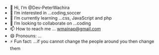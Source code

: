 - 👋 Hi, I’m @Dev-PeterWachira
- 👀 I’m interested in ...coding,soccer
- 🌱 I’m currently learning ...css, JavaScript and php
- 💞️ I’m looking to collaborate on ...coding
- 📫 How to reach me ... wmainap@gmail.com
- 😄 Pronouns: ...
- ⚡ Fun fact: ...if you cannot change the people around you then change them

<!---
Dev-PeterWachira/Dev-PeterWachira is a ✨ special ✨ repository because its `README.md` (this file) appears on your GitHub profile.
You can click the Preview link to take a look at your changes.
--->
